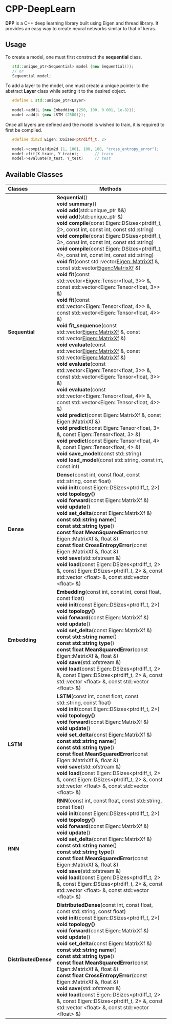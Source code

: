 # CPP-DeepLearn

__DPP__ is a C++ deep learning library built using Eigen and thread library. It provides an easy way to create neural networks similar to that of keras. 

## Usage    
To create a model, one must first construct the __sequential__ class.

```c++
   std::unique_ptr<Sequential> model {new Sequential()}; 
   // or
   Sequential model;
```

To add a layer to the model, one must create a unique pointer to the abstract __Layer__ class while setting it to the desired object.
    
```c++
   #define L std::unique_ptr<Layer>  
   
   model->add(L {new Embedding (250, 100, 0.001, 1e-8)});
   model->add(L {new LSTM (2500)});
```

Once all layers are defined and the model is wished to train, it is required to first be compiled.   

```c++
   #define dim2d Eigen::DSizes<ptrdiff_t, 2> 
   
   model->compile(dim2d {1, 100}, 100, 100, "cross_entropy_error");
   model->fit(X_train, Y_train);       // train
   model->evaluate(X_test, Y_test)     // test
```
## Available Classes

|__Classes__ | __Methods__ | 
|:----------- |-------------|
|__Sequential__ | __Sequential__() <br /> __void summary__() <br /> __void add__(std::unique_ptr<Layer> &&) <br /> __void add__(std::unique_ptr<Layer> &) <br /> __void compile__(const Eigen::DSizes<ptrdiff_t, 2>, const int, const int, const std::string) <br /> __void compile__(const Eigen::DSizes<ptrdiff_t, 3>, const int, const int, const std::string) <br /> __void compile__(const Eigen::DSizes<ptrdiff_t, 4>, const int, const int, const std::string) <br /> __void fit__(const std::vector<Eigen::MatrixXf> &, const std::vector<Eigen::MatrixXf> &) <br /> __void fit__(const std::vector<Eigen::Tensor<float, 3>> &, const std::vector<Eigen::Tensor<float, 3>> &) <br /> __void fit__(const std::vector<Eigen::Tensor<float, 4>> &, const std::vector<Eigen::Tensor<float, 4>> &) <br /> __void fit_sequence__(const std::vector<Eigen::MatrixXf> &, const std::vector<Eigen::MatrixXf> &) <br /> __void evaluate__(const std::vector<Eigen::MatrixXf> &, const std::vector<Eigen::MatrixXf> &) <br /> __void evaluate__(const std::vector<Eigen::Tensor<float, 3>> &, const std::vector<Eigen::Tensor<float, 3>> &) <br /> __void evaluate__(const std::vector<Eigen::Tensor<float, 4>> &, const std::vector<Eigen::Tensor<float, 4>> &) <br /> __void predict__(const Eigen::MatrixXf &, const Eigen::MatrixXf &) <br /> __void predict__(const Eigen::Tensor<float, 3> &, const Eigen::Tensor<float, 3> &) <br /> __void predict__(const Eigen::Tensor<float, 4> &, const Eigen::Tensor<float, 4> &) <br /> __void save_model__(const std::string) <br /> __void load_model__(const std::string, const int, const int)|
|__Dense__ | __Dense__(const int, const float, const std::string, const float) <br /> __void init__(const Eigen::DSizes<ptrdiff_t, 2>) <br /> __void topology()__ <br />  __void forward__(const Eigen::MatrixXf &) <br /> __void update__() <br /> __void set_delta__(const Eigen::MatrixXf &) <br /> __const std::string name__() <br /> __const std::string type__() <br /> __const float MeanSquaredError__(const Eigen::MatrixXf &, float &) <br /> __const float CrossEntropyError__(const Eigen::MatrixXf &, float &) <br /> __void save__(std::ofstream &) <br /> __void load__(const Eigen::DSizes<ptrdiff_t, 2> &, const Eigen::DSizes<ptrdiff_t, 2> &, const std::vector \<float> &, const std::vector \<float> &)|
|__Embedding__ | __Embedding__(const int, const int, const float, const float) <br /> __void init__(const Eigen::DSizes<ptrdiff_t, 2>) <br /> __void topology()__ <br /> __void forward__(const Eigen::MatrixXf &) <br /> __void update__() <br /> __void set_delta__(const Eigen::MatrixXf &) <br /> __const std::string name__() <br /> __const std::string type__() <br /> __const float MeanSquaredError__(const Eigen::MatrixXf &, float &) <br /> __void save__(std::ofstream &) <br /> __void load__(const Eigen::DSizes<ptrdiff_t, 2> &, const Eigen::DSizes<ptrdiff_t, 2> &, const std::vector \<float> &, const std::vector \<float> &)|
| __LSTM__ | __LSTM__(const int, const float, const std::string, const float) <br /> __void init__(const Eigen::DSizes<ptrdiff_t, 2>) <br /> __void topology()__ <br /> __void forward__(const Eigen::MatrixXf &) <br /> __void update__() <br /> __void set_delta__(const Eigen::MatrixXf &) <br /> __const std::string name__() <br /> __const std::string type__() <br /> __const float MeanSquaredError__(const Eigen::MatrixXf &, float &) <br /> __void save__(std::ofstream &) <br /> __void load__(const Eigen::DSizes<ptrdiff_t, 2> &, const Eigen::DSizes<ptrdiff_t, 2> &, const std::vector \<float> &, const std::vector \<float> &)|
| __RNN__ | __RNN__(const int, const float, const std::string, const float) <br /> __void init__(const Eigen::DSizes<ptrdiff_t, 2>) <br /> __void topology()__ <br /> __void forward__(const Eigen::MatrixXf &) <br /> __void update__() <br /> __void set_delta__(const Eigen::MatrixXf &) <br /> __const std::string name__() <br /> __const std::string type__() <br /> __const float MeanSquaredError__(const Eigen::MatrixXf &, float &) <br /> __void save__(std::ofstream &) <br /> __void load__(const Eigen::DSizes<ptrdiff_t, 2> &, const Eigen::DSizes<ptrdiff_t, 2> &, const std::vector \<float> &, const std::vector \<float> &)|
| __DistributedDense__ | __DistributedDense__(const int, const float, const std::string, const float) <br /> __void init__(const Eigen::DSizes<ptrdiff_t, 2>) <br /> __void topology()__ <br />  __void forward__(const Eigen::MatrixXf &) <br /> __void update__() <br /> __void set_delta__(const Eigen::MatrixXf &) <br /> __const std::string name__() <br /> __const std::string type__() <br /> __const float MeanSquaredError__(const Eigen::MatrixXf &, float &) <br /> __const float CrossEntropyError__(const Eigen::MatrixXf &, float &) <br /> __void save__(std::ofstream &) <br /> __void load__(const Eigen::DSizes<ptrdiff_t, 2> &, const Eigen::DSizes<ptrdiff_t, 2> &, const std::vector \<float> &, const std::vector \<float> &)|
 
